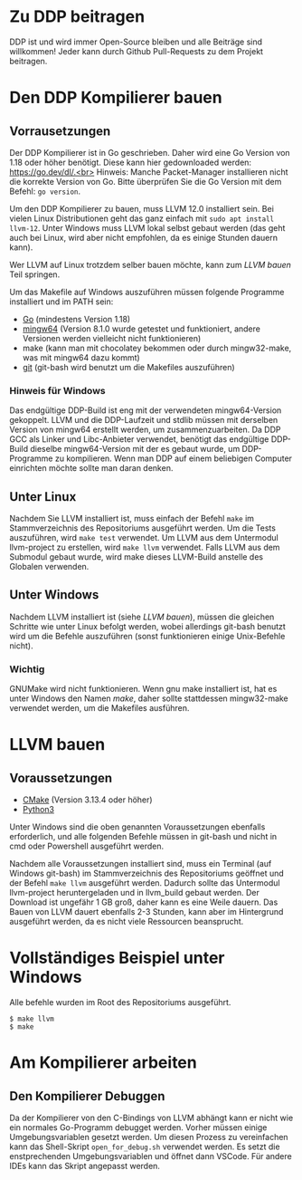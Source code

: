 # Zu DDP beitragen
DDP ist und wird immer Open-Source bleiben und alle Beiträge sind willkommen! Jeder kann durch Github Pull-Requests zu dem Projekt beitragen.

# Den DDP Kompilierer bauen

## Vorrausetzungen
Der DDP Kompilierer ist in Go geschrieben. Daher wird eine Go Version von 1.18 oder höher benötigt. Diese kann hier gedownloaded werden: https://go.dev/dl/.<br>
Hinweis: Manche Packet-Manager installieren nicht die korrekte Version von Go. Bitte überprüfen Sie die Go Version mit dem Befehl: `go version`.

Um den DDP Kompilierer zu bauen, muss LLVM 12.0 installiert sein. Bei vielen Linux Distributionen geht das ganz einfach mit `sudo apt install llvm-12`.
Unter Windows muss LLVM lokal selbst gebaut werden (das geht auch bei Linux, wird aber nicht empfohlen, da es einige Stunden dauern kann).

Wer LLVM auf Linux trotzdem selber bauen möchte, kann zum *LLVM bauen* Teil springen.

Um das Makefile auf Windows auszuführen müssen folgende Programme installiert und im PATH sein:

- [Go](https://go.dev/dl/) (mindestens Version 1.18)
- [mingw64](https://sourceforge.net/projects/mingw-w64/files/Toolchains%20targetting%20Win64/Personal%20Builds/mingw-builds/8.1.0/threads-posix/seh/x86_64-8.1.0-release-posix-seh-rt_v6-rev0.7z/download) (Version 8.1.0 wurde getestet und funktioniert, andere Versionen werden vielleicht nicht funktionieren)
- make (kann man mit chocolatey bekommen oder durch mingw32-make, was mit mingw64 dazu kommt)
- [git](https://git-scm.com/download/win) (git-bash wird benutzt um die Makefiles auszuführen)

### Hinweis für Windows

Das endgültige DDP-Build ist eng mit der verwendeten mingw64-Version gekoppelt.
LLVM und die DDP-Laufzeit und stdlib müssen mit derselben Version von mingw64 erstellt werden, um zusammenzuarbeiten.
Da DDP GCC als Linker und Libc-Anbieter verwendet, benötigt das endgültige DDP-Build dieselbe mingw64-Version mit der es gebaut wurde, um DDP-Programme zu kompilieren. Wenn man DDP auf einem beliebigen Computer einrichten möchte sollte man daran denken.

## Unter Linux

Nachdem Sie LLVM installiert ist, muss einfach der Befehl `make` im Stammverzeichnis des Repositoriums ausgeführt werden.
Um die Tests auszuführen, wird `make test` verwendet.
Um LLVM aus dem Untermodul llvm-project zu erstellen, wird `make llvm` verwendet.
Falls LLVM aus dem Submodul gebaut wurde, wird make dieses LLVM-Build anstelle des Globalen verwenden.

## Unter Windows

Nachdem LLVM installiert ist (siehe *LLVM bauen*), müssen die gleichen Schritte wie unter Linux befolgt werden, wobei allerdings git-bash benutzt wird um die Befehle auszuführen (sonst funktionieren einige Unix-Befehle nicht).

### Wichtig

GNUMake wird nicht funktionieren. Wenn gnu make installiert ist, hat es unter Windows den Namen *make*, daher sollte stattdessen mingw32-make verwendet werden, um die Makefiles ausführen.

# LLVM bauen

## Voraussetzungen

- [CMake](https://cmake.org/download/) (Version 3.13.4 oder höher)
- [Python3](https://www.python.org/downloads/)

Unter Windows sind die oben genannten Voraussetzungen ebenfalls erforderlich, und alle folgenden Befehle müssen in git-bash und nicht in cmd oder Powershell ausgeführt werden.

Nachdem alle Voraussetzungen installiert sind, muss ein Terminal (auf Windows git-bash) im Stammverzeichnis des Repositoriums geöffnet und der Befehl `make llvm` ausgeführt werden.
Dadurch sollte das Untermodul llvm-project heruntergeladen und in llvm_build gebaut werden.
Der Download ist ungefähr 1 GB groß, daher kann es eine Weile dauern.
Das Bauen von LLVM dauert ebenfalls 2-3 Stunden, kann aber im Hintergrund ausgeführt werden, da es nicht viele Ressourcen beansprucht.

# Vollständiges Beispiel unter Windows
Alle befehle wurden im Root des Repositoriums ausgeführt.

```
$ make llvm
$ make
```

# Am Kompilierer arbeiten

## Den Kompilierer Debuggen

Da der Kompilierer von den C-Bindings von LLVM abhängt kann er nicht wie ein normales Go-Programm debugget werden.
Vorher müssen einige Umgebungsvariablen gesetzt werden. Um diesen Prozess zu vereinfachen kann das Shell-Skript `open_for_debug.sh` verwendet werden.
Es setzt die enstprechenden Umgebungsvariablen und öffnet dann VSCode.
Für andere IDEs kann das Skript angepasst werden.